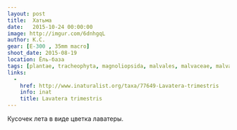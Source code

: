 ```yaml
---
layout: post
title:  Хатьма
date:   2015-10-24 00:00:00
image: http://imgur.com/6dnhgqL
author: К.С.
gear: [E-300 , 35mm macro]
shoot_date: 2015-08-19
location: Ёль-база
tags: [plantae, tracheophyta, magnoliopsida, malvales, malvaceae, malva, malva trimestris]
links:
  -
    href: http://www.inaturalist.org/taxa/77649-Lavatera-trimestris
    info: inat
    title: Lavatera trimestris
---
```


Кусочек лета в виде цветка лаватеры.
